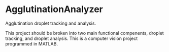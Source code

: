 # AgglutinationAnalyzer
Agglutination droplet tracking and analysis.

This project should be broken into two main functional compenents, droplet tracking, and droplet analysis.
This is a computer vision project programmed in MATLAB.
